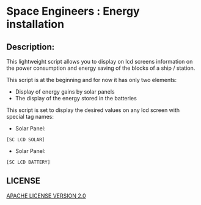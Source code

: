 # Space Engineers : Energy installation

## Description:
This lightweight script allows you to display on lcd screens information on the power consumption and energy saving of the blocks of a ship / station.

This script is at the beginning and for now it has only two elements:
* Display of energy gains by solar panels
* The display of the energy stored in the batteries

This script is set to display the desired values on any lcd screen with special tag names:
* Solar Panel: 
```
[SC LCD SOLAR]
```
* Solar Panel: 
```
[SC LCD BATTERY]
```

## LICENSE

[APACHE LICENSE VERSION 2.0](LICENSE)
